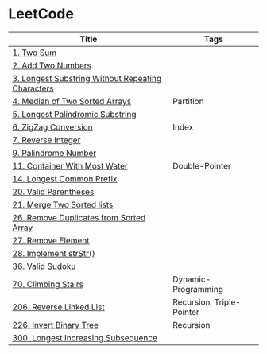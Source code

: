# LeetCode

| Title                                                                                                   | Tags                      |
| ------------------------------------------------------------------------------------------------------- | ------------------------- |
| [1. Two Sum](./1.Two-Sum)                                                                               |                           |
| [2. Add Two Numbers](./2.Add-Two-Numbers)                                                               |                           |
| [3. Longest Substring Without Repeating Characters](./3.Longest-Substring-Without-Repeating-Characters) |                           |
| [4. Median of Two Sorted Arrays](./4.Median-of-Two-Sorted-Arrays)                                       | Partition                 |
| [5. Longest Palindromic Substring](./5.Longest-Palindromic-Substring)                                   |                           |
| [6. ZigZag Conversion](./6.ZigZag-Conversion)                                                           | Index                     |
| [7. Reverse Integer](./7.Reverse-Integer)                                                               |                           |
| [9. Palindrome Number](./9.Palindrome-Number)                                                           |                           |
| [11. Container With Most Water](./11.Container-With-Most-Water)                                         | Double-Pointer            |
| [14. Longest Common Prefix](./14.Longest-Common-Prefix)                                                 |                           |
| [20. Valid Parentheses](./20.Valid-Parentheses)                                                         |                           |
| [21. Merge Two Sorted lists](./21.Merge-Two-Sorted-lists)                                               |                           |
| [26. Remove Duplicates from Sorted Array](./26.Remove-Duplicates-from-Sorted-Array)                     |                           |
| [27. Remove Element](./27.Remove-Element)                                                               |                           |
| [28. Implement strStr()](<./28.Implement-strStr()>)                                                     |                           |
| [36. Valid Sudoku](./36.Valid-Sudoku)                                                                   |                           |
| [70. Climbing Stairs](./70.Climbing-Stairs)                                                             | Dynamic-Programming       |
| [206. Reverse Linked List](./206.Reverse-Linked-List)                                                   | Recursion, Triple-Pointer |
| [226. Invert Binary Tree](./226.Invert-Binary-Tree)                                                     | Recursion                 |
| [300. Longest Increasing Subsequence](./300.Longest-Increasing-Subsequence)                             |                           |

